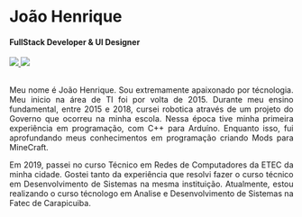 <h1> João Henrique </h1>
<h4> FullStack Developer & UI Designer </h4>
<div>
  <a href="https://www.linkedin.com/in/joaohdev/">
    <img src="https://img.shields.io/badge/Jo%C3%A3o%20Henrique-5271ff?style=flat-square&logo=linkedin&logoColor=white" />
  </a>  
  <a href="https://www.joaohdev-portfolio.com.br">
    <img src="https://img.shields.io/badge/Meu%20portf%C3%B3lio-5271ff?style=flat-square&logo=html&logoColor=white" />
  </a>
</div>
<br>

<div>
  <p align="justify"> 
    Meu nome é João Henrique. Sou extremamente apaixonado por técnologia. Meu inicio na área de TI foi por volta de 2015. Durante meu ensino fundamental, entre 2015 e 2018, cursei robotica através de um projeto do Governo que ocorreu na minha escola. Nessa época tive minha primeira experiência em programação, com C++ para Arduíno. Enquanto isso, fui aprofundando meus conhecimentos em programação criando Mods para MineCraft.
  </p>
  <p align="justify">
    Em 2019, passei no curso Técnico em Redes de Computadores da ETEC da minha cidade. Gostei tanto da experiência que resolvi fazer o curso técnico em Desenvolvimento de Sistemas na mesma instituição. Atualmente, estou realizando o curso técnologo em Analise e Desenvolvimento de Sistemas na Fatec de Carapicuiba.
  </p>
</div>
